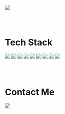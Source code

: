 <img src="https://capsule-render.vercel.app/api?type=waving&color=0:8E97FD,100:a82da8&height=500&section=header&text=I'm Ji Eun Lee&fontSize=90" />

<br/><br/>

<h1>Tech Stack</h1>

<img src="https://img.shields.io/badge/HTML5-E34F26?style=flat-square&logo=HTML5&logoColor=white"/>
<img src="https://img.shields.io/badge/CSS3-1572B6?style=flat-square&logo=CSS3&logoColor=white"/>
<img src="https://img.shields.io/badge/JavaScript-F7DF1E?style=flat-square&logo=JavaScript&logoColor=white"/>
<img src="https://img.shields.io/badge/Node.js
-339933?style=flat-square&logo=Node.js
&logoColor=white"/>
<img src="https://img.shields.io/badge/TypeScript
-3178C6?style=flat-square&logo=TypeScript
&logoColor=white"/>
<img src="https://img.shields.io/badge/MongoDB
-47A248?style=flat-square&logo=MongoDB
&logoColor=white"/>
<img src="https://img.shields.io/badge/Express
-000000?style=flat-square&logo=Express
&logoColor=white"/>
<img src="https://img.shields.io/badge/React
-61DAFB?style=flat-square&logo=React
&logoColor=white"/>
<img src="https://img.shields.io/badge/jQuery
-0769AD?style=flat-square&logo=jQuery
&logoColor=white"/>

<br/><br/>

<h1>Contact Me</h1>
<img src="https://capsule-render.vercel.app/api?type=waving&color=0:8E97FD,100:a82da8&height=100&section=footer&text=ijieun0123@gmail.com&fontSize=40" />
